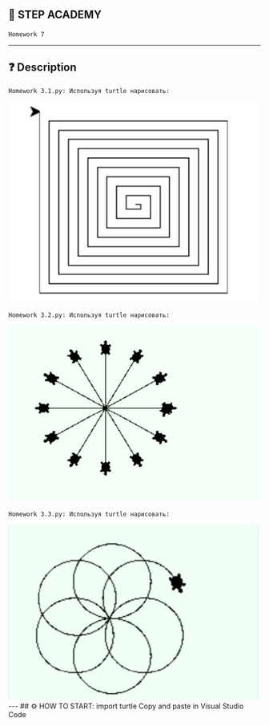 ## 📘 STEP ACADEMY 
    Homework 7
---
## ❓ Description 
    Homework 3.1.py: Используя turtle нарисовать:
<img src="https://raw.githubusercontent.com/KonstantinMazurow/Homework/main/Images/HW7_1.jpg" width="500" height="400"/>
  
    Homework 3.2.py: Используя turtle нарисовать:
<img src="https://raw.githubusercontent.com/KonstantinMazurow/Homework/main/Images/HW7_2.jpg" width="500" height="350"/>

    Homework 3.3.py: Используя turtle нарисовать:
<img src="https://raw.githubusercontent.com/KonstantinMazurow/Homework/main/Images/HW7_3.jpg" width="500" height="350"/> 
---
## ⚙️ HOW TO START: 
    import turtle
    Copy and paste in Visual Studio Code
